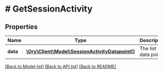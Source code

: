 # # GetSessionActivity

## Properties

Name | Type | Description | Notes
------------ | ------------- | ------------- | -------------
**data** | [**\Ory\Client\Model\SessionActivityDatapoint[]**](SessionActivityDatapoint.md) | The list of data points. | [readonly]

[[Back to Model list]](../../README.md#models) [[Back to API list]](../../README.md#endpoints) [[Back to README]](../../README.md)
